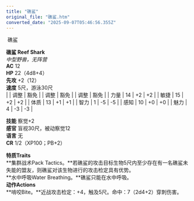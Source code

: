 ```yaml
---
title: "礁鲨"
original_file: "礁鲨.htm"
converted_date: "2025-09-07T05:46:56.355Z"
---
```


﻿ 礁鲨   

****礁鲨 Reef Shark****  
*中型野兽，无阵营*  
**AC** 12  
**HP** 22（4d8+4）  
**先攻** +2（12）  
**速度** 5尺，游泳30尺  
|  | 调整 | 豁免 |  | 调整 | 豁免 |  | 调整 | 豁免 |
| 力量 | 14 | +2 | +2 |  | 敏捷 | 15 | +2 | +2 |  | 体质 | 13 | +1 | +1 |
| 智力 | 1 | -5 | -5 |  | 感知 | 10 | +0 | +0 |  | 魅力 | 4 | -3 | -3 |

**技能** 察觉+2  
**感官** 盲视30尺，被动察觉12  
**语言** 无  
**CR** 1/2（XP100；PB+2）

****特质Traits****  
**集群战术Pack Tactics。**若礁鲨的攻击目标生物5尺内至少存在有一名礁鲨未失能的盟友，则礁鲨对该生物进行的攻击检定具有优势。  
**水中呼吸Water Breathing。**礁鲨只能在水中呼吸。  
****动作Actions****  
**啃咬Bite。**近战攻击检定：+4，触及5尺。命中：7（2d4+2）穿刺伤害。
